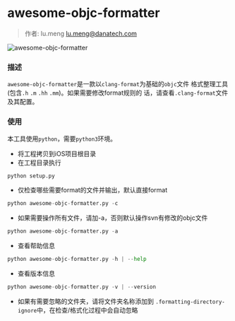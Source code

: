 # awesome-objc-formatter

> 作者: lu.meng <lu.meng@danatech.com>

![awesome-objc-formatter](http://odqo2zgxm.bkt.clouddn.com/awesome-objc-formatter.png)

### 描述
`awesome-objc-formatter`是一款以`clang-format`为基础的`objc`文件
格式整理工具(包含`.h` `.m` `.hh` `.mm`)。如果需要修改format规则的
话，请查看`.clang-format`文件及其配置。

### 使用
本工具使用`python`，需要`python3`环境。

- 将工程拷贝到iOS项目根目录
- 在工程目录执行
```python
python setup.py
```
- 仅检查哪些需要format的文件并输出，默认直接format
```python
python awesome-objc-formatter.py -c
```
- 如果需要操作所有文件，请加-a，否则默认操作svn有修改的objc文件
```python
python awesome-objc-formatter.py -a
```
- 查看帮助信息
```python
python awesome-objc-formatter.py -h | --help
```
- 查看版本信息
```python
python awesome-objc-formatter.py -v | --version
```
- 如果有需要忽略的文件夹，请将文件夹名称添加到
`.formatting-directory-ignore`中，在检查/格式化过程中会自动忽略